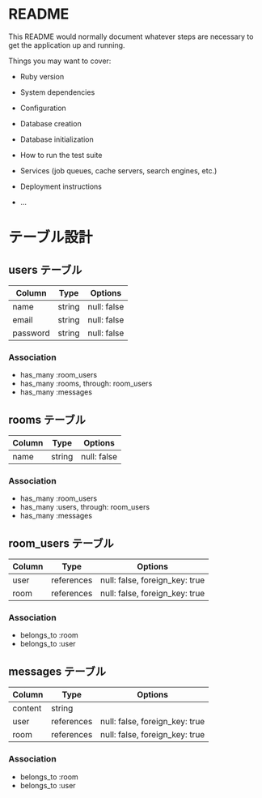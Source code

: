 # README

This README would normally document whatever steps are necessary to get the
application up and running.

Things you may want to cover:

* Ruby version

* System dependencies

* Configuration

* Database creation

* Database initialization

* How to run the test suite

* Services (job queues, cache servers, search engines, etc.)

* Deployment instructions

* ...

# テーブル設計

## users テーブル

| Column    | Type    | Options      |
| --------- | ------- | ------------ |
| name      | string  | null: false  |
| email     | string  | null: false  |
| password  | string  | null: false  |

### Association

- has_many :room_users
- has_many :rooms, through: room_users
- has_many :messages

## rooms テーブル

| Column    | Type    | Options      |
| --------- | ------- | ------------ |
| name      | string  | null: false  |

### Association

- has_many :room_users
- has_many :users, through: room_users
- has_many :messages

## room_users テーブル

| Column    | Type        | Options      |
| --------- | ----------- | ------------ |
| user      | references  | null: false, foreign_key: true  |
| room      | references  | null: false, foreign_key: true  |

### Association

- belongs_to :room
- belongs_to :user

## messages テーブル

| Column    | Type        | Options                         |
| --------- | ----------- | ------------------------------- |
| content   | string      |                                 |
| user      | references  | null: false, foreign_key: true  |
| room      | references  | null: false, foreign_key: true  |

### Association

- belongs_to :room
- belongs_to :user